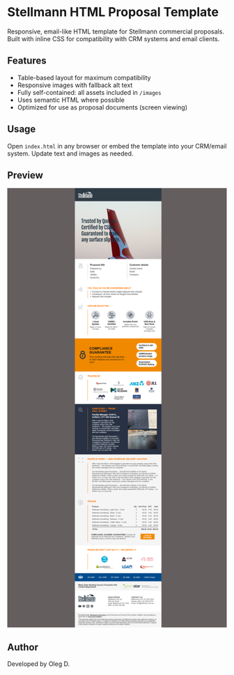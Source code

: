 # Stellmann HTML Proposal Template

Responsive, email-like HTML template for Stellmann commercial proposals. Built with inline CSS for compatibility with CRM systems and email clients.

## Features
- Table-based layout for maximum compatibility
- Responsive images with fallback alt text
- Fully self-contained: all assets included in `/images`
- Uses semantic HTML where possible
- Optimized for use as proposal documents (screen viewing)

## Usage
Open `index.html` in any browser or embed the template into your CRM/email system. Update text and images as needed.

## Preview
![Template Preview](preview.png)

## Author
Developed by Oleg D.


